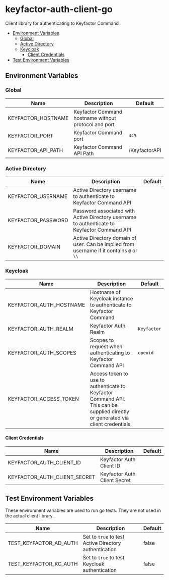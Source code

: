 # keyfactor-auth-client-go

Client library for authenticating to Keyfactor Command

<!-- toc -->

- [Environment Variables](#environment-variables)
    * [Global](#global)
    * [Active Directory](#active-directory)
    * [Keycloak](#keycloak)
        + [Client Credentials](#client-credentials)
- [Test Environment Variables](#test-environment-variables)

<!-- tocstop -->

## Environment Variables

### Global

| Name               | Description                                          | Default       |
|--------------------|------------------------------------------------------|---------------|
| KEYFACTOR_HOSTNAME | Keyfactor Command hostname without protocol and port |               |
| KEYFACTOR_PORT     | Keyfactor Command port                               | `443`         |
| KEYFACTOR_API_PATH | Keyfactor Command API Path                           | /KeyfactorAPI |

### Active Directory

| Name               | Description                                                                                 | Default |
|--------------------|---------------------------------------------------------------------------------------------|---------|
| KEYFACTOR_USERNAME | Active Directory username to authenticate to Keyfactor Command API                          |         |
| KEYFACTOR_PASSWORD | Password associated with Active Directory username to authenticate to Keyfactor Command API |         |
| KEYFACTOR_DOMAIN   | Active Directory domain of user. Can be implied from username if it contains `@` or `\\`    |         |

### Keycloak

| Name                    | Description                                                                                                                     | Default     |
|-------------------------|---------------------------------------------------------------------------------------------------------------------------------|-------------|
| KEYFACTOR_AUTH_HOSTNAME | Hostname of Keycloak instance to authenticate to Keyfactor Command                                                              |             |
| KEYFACTOR_AUTH_REALM    | Keyfactor Auth Realm                                                                                                            | `Keyfactor` |
| KEYFACTOR_AUTH_SCOPES   | Scopes to request when authenticating to Keyfactor Command API                                                                  | `openid`    |
| KEYFACTOR_ACCESS_TOKEN  | Access token to use to authenticate to Keyfactor Command API. This can be supplied directly or generated via client credentials |             |

#### Client Credentials

| Name                         | Description                  | Default |
|------------------------------|------------------------------|---------|
| KEYFACTOR_AUTH_CLIENT_ID     | Keyfactor Auth Client ID     |         |
| KEYFACTOR_AUTH_CLIENT_SECRET | Keyfactor Auth Client Secret |         |

## Test Environment Variables

These environment variables are used to run go tests. They are not used in the actual client library.

| Name                   | Description                                           | Default |
|------------------------|-------------------------------------------------------|---------|
| TEST_KEYFACTOR_AD_AUTH | Set to `true` to test Active Directory authentication | false   |
| TEST_KEYFACTOR_KC_AUTH | Set to `true` to test Keycloak authentication         | false   |